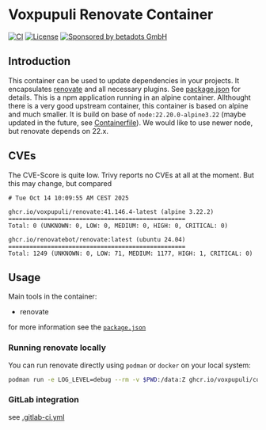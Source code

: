 # Voxpupuli Renovate Container

[![CI](https://github.com/voxpupuli/container-renovate/actions/workflows/ci.yaml/badge.svg)](https://github.com/voxpupuli/container-renovate/actions/workflows/ci.yaml)
[![License](https://img.shields.io/github/license/voxpupuli/container-renovate.svg)](https://github.com/voxpupuli/container-renovate/blob/main/LICENSE)
[![Sponsored by betadots GmbH](https://img.shields.io/badge/Sponsored%20by-betadots%20GmbH-blue.svg)](https://www.betadots.de)

## Introduction

This container can be used to update dependencies in your projects.
It encapsulates [renovate](https://github.com/renovatebot/renovate) and all necessary plugins.
See [package.json](package.json) for details.
This is a npm application running in an alpine container.
Allthought there is a very good upstream container, this container is based on alpine and much smaller.
It is build on base of `node:22.20.0-alpine3.22` (maybe updated in the future, see [Containerfile](Containerfile)).
We would like to use newer node, but renovate depends on 22.x.

## CVEs

The CVE-Score is quite low.
Trivy reports no CVEs at all at the moment.
But this may change, but compared

```text
# Tue Oct 14 10:09:55 AM CEST 2025

ghcr.io/voxpupuli/renovate:41.146.4-latest (alpine 3.22.2)
==================================================
Total: 0 (UNKNOWN: 0, LOW: 0, MEDIUM: 0, HIGH: 0, CRITICAL: 0)

ghcr.io/renovatebot/renovate:latest (ubuntu 24.04)
==================================================
Total: 1249 (UNKNOWN: 0, LOW: 71, MEDIUM: 1177, HIGH: 1, CRITICAL: 0)
```

## Usage

Main tools in the container:

- renovate

for more information see the [`package.json`](package.json)

### Running renovate locally

You can run renovate directly using `podman` or `docker` on your local system:

```bash
podman run -e LOG_LEVEL=debug --rm -v $PWD:/data:Z ghcr.io/voxpupuli/container-renovate --platform=local --dry-run
```

### GitLab integration

see [.gitlab-ci.yml](.gitlab-ci.yml)
